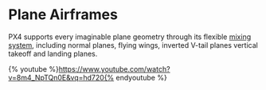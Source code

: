 # Plane Airframes

PX4 supports every imaginable plane geometry through its flexible [mixing system](../concept/mixing.md), including normal planes, flying wings, inverted V-tail planes vertical takeoff and landing planes.

{% youtube %}https://www.youtube.com/watch?v=8m4_NpTQn0E&vq=hd720{% endyoutube %}
